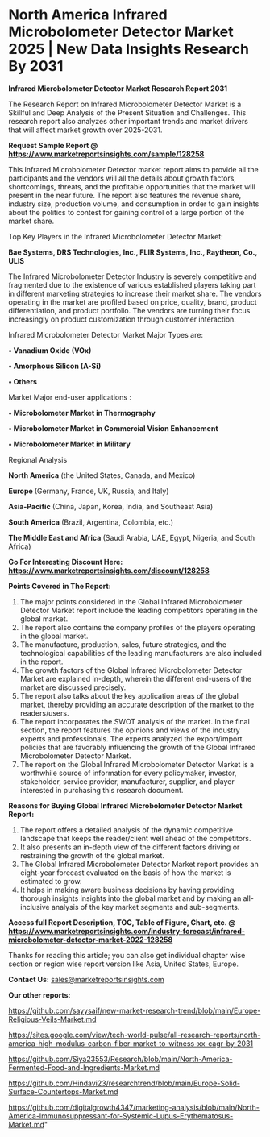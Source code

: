 # North America Infrared Microbolometer Detector Market 2025 | New Data Insights Research By 2031

<strong>Infrared Microbolometer Detector Market Research Report 2031</strong>

The Research Report on Infrared Microbolometer Detector Market is a Skillful and Deep Analysis of the Present Situation and Challenges. This research report also analyzes other important trends and market drivers that will affect market growth over 2025-2031.

<strong>Request Sample Report @ <a href=https://www.marketreportsinsights.com/sample/128258>https://www.marketreportsinsights.com/sample/128258</a></strong>

This Infrared Microbolometer Detector market report aims to provide all the participants and the vendors will all the details about growth factors, shortcomings, threats, and the profitable opportunities that the market will present in the near future. The report also features the revenue share, industry size, production volume, and consumption in order to gain insights about the politics to contest for gaining control of a large portion of the market share.

Top Key Players in the Infrared Microbolometer Detector Market:

<strong>Bae Systems, DRS Technologies, Inc., FLIR Systems, Inc., Raytheon, Co., ULIS</strong>

The Infrared Microbolometer Detector Industry is severely competitive and fragmented due to the existence of various established players taking part in different marketing strategies to increase their market share. The vendors operating in the market are profiled based on price, quality, brand, product differentiation, and product portfolio. The vendors are turning their focus increasingly on product customization through customer interaction.

Infrared Microbolometer Detector Market Major Types are:

<strong>• Vanadium Oxide (VOx)

• Amorphous Silicon (A-Si)

• Others</strong>

Market Major end-user applications :

<strong>• Microbolometer Market in Thermography

• Microbolometer Market in Commercial Vision Enhancement

• Microbolometer Market in Military</strong>

Regional Analysis

</u><strong><b>North America</b></strong> (the United States, Canada, and Mexico)

<strong><b>Europe </b></strong>(Germany, France, UK, Russia, and Italy)

<strong><b>Asia-Pacific</b></strong> (China, Japan, Korea, India, and Southeast Asia)

<strong><b>South America</b></strong> (Brazil, Argentina, Colombia, etc.)

<strong><b>The Middle East and Africa</b></strong> (Saudi Arabia, UAE, Egypt, Nigeria, and South Africa)

<strong>Go For Interesting Discount Here: <a href=https://www.marketreportsinsights.com/discount/128258>https://www.marketreportsinsights.com/discount/128258</a></strong>

<strong>Points Covered in The Report:</strong>
<ol>
  <li>The major points considered in the Global Infrared Microbolometer Detector Market report include the leading competitors operating in the global market.</li>
  <li>The report also contains the company profiles of the players operating in the global market.</li>
  <li>The manufacture, production, sales, future strategies, and the technological capabilities of the leading manufacturers are also included in the report.</li>
  <li>The growth factors of the Global Infrared Microbolometer Detector Market are explained in-depth, wherein the different end-users of the market are discussed precisely.</li>
  <li>The report also talks about the key application areas of the global market, thereby providing an accurate description of the market to the readers/users.</li>
  <li>The report incorporates the SWOT analysis of the market. In the final section, the report features the opinions and views of the industry experts and professionals. The experts analyzed the export/import policies that are favorably influencing the growth of the Global Infrared Microbolometer Detector Market.</li>
  <li>The report on the Global Infrared Microbolometer Detector Market is a worthwhile source of information for every policymaker, investor, stakeholder, service provider, manufacturer, supplier, and player interested in purchasing this research document.</li>
</ol>
<strong>Reasons for Buying Global Infrared Microbolometer Detector Market Report:</strong>

<ol>
  <li>The report offers a detailed analysis of the dynamic competitive landscape that keeps the reader/client well ahead of the competitors.</li>
  <li>It also presents an in-depth view of the different factors driving or restraining the growth of the global market.</li>
  <li>The Global Infrared Microbolometer Detector Market report provides an eight-year forecast evaluated on the basis of how the market is estimated to grow.</li>
  <li>It helps in making aware business decisions by having providing thorough insights insights into the global market and by making an all-inclusive analysis of the key market segments and sub-segments.</li>
</ol>
<strong>Access full Report Description, TOC, Table of Figure, Chart, etc. @ <a href=https://www.marketreportsinsights.com/industry-forecast/infrared-microbolometer-detector-market-2022-128258>https://www.marketreportsinsights.com/industry-forecast/infrared-microbolometer-detector-market-2022-128258</a></strong>


Thanks for reading this article; you can also get individual chapter wise section or region wise report version like Asia, United States, Europe.

<strong>Contact Us:</strong>
sales@marketreportsinsights.com

<strong>Our other reports:</strong>

<a href=https://github.com/sayysaif/new-market-research-trend/blob/main/Europe-Religious-Veils-Market.md>https://github.com/sayysaif/new-market-research-trend/blob/main/Europe-Religious-Veils-Market.md</a>

<a href=https://sites.google.com/view/tech-world-pulse/all-research-reports/north-america-high-modulus-carbon-fiber-market-to-witness-xx-cagr-by-2031>https://sites.google.com/view/tech-world-pulse/all-research-reports/north-america-high-modulus-carbon-fiber-market-to-witness-xx-cagr-by-2031</a>

<a href=https://github.com/Siya23553/Research/blob/main/North-America-Fermented-Food-and-Ingredients-Market.md>https://github.com/Siya23553/Research/blob/main/North-America-Fermented-Food-and-Ingredients-Market.md</a>

<a href=https://github.com/Hindavi23/researchtrend/blob/main/Europe-Solid-Surface-Countertops-Market.md>https://github.com/Hindavi23/researchtrend/blob/main/Europe-Solid-Surface-Countertops-Market.md</a>

<a href=https://github.com/digitalgrowth4347/marketing-analysis/blob/main/North-America-Immunosuppressant-for-Systemic-Lupus-Erythematosus-Market.md>https://github.com/digitalgrowth4347/marketing-analysis/blob/main/North-America-Immunosuppressant-for-Systemic-Lupus-Erythematosus-Market.md</a>"
